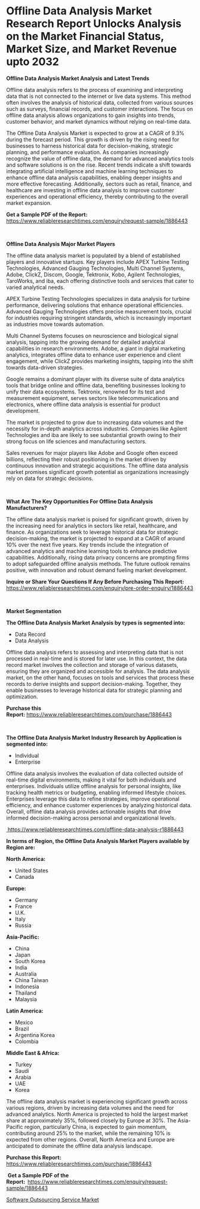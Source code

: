<p><h1>Offline Data Analysis Market Research Report Unlocks Analysis on the Market Financial Status, Market Size, and Market Revenue upto 2032</h1></p><p><strong>Offline Data Analysis Market Analysis and Latest Trends</strong></p>
<p><p>Offline data analysis refers to the process of examining and interpreting data that is not connected to the internet or live data systems. This method often involves the analysis of historical data, collected from various sources such as surveys, financial records, and customer interactions. The focus on offline data analysis allows organizations to gain insights into trends, customer behavior, and market dynamics without relying on real-time data.</p><p>The Offline Data Analysis Market is expected to grow at a CAGR of 9.3% during the forecast period. This growth is driven by the rising need for businesses to harness historical data for decision-making, strategic planning, and performance evaluation. As companies increasingly recognize the value of offline data, the demand for advanced analytics tools and software solutions is on the rise. Recent trends indicate a shift towards integrating artificial intelligence and machine learning techniques to enhance offline data analysis capabilities, enabling deeper insights and more effective forecasting. Additionally, sectors such as retail, finance, and healthcare are investing in offline data analysis to improve customer experiences and operational efficiency, thereby contributing to the overall market expansion.</p></p>
<p><strong>Get a Sample PDF of the Report:&nbsp;</strong> <a href="https://www.reliableresearchtimes.com/enquiry/request-sample/1886443?utm_campaign=3293&utm_medium=2&utm_source=Github&utm_content=ia&utm_term=10032025&utm_id=offline-data-analysis">https://www.reliableresearchtimes.com/enquiry/request-sample/1886443</a></p>
<p>&nbsp;</p>
<p><strong>Offline Data Analysis Major Market Players</strong></p>
<p><p>The offline data analysis market is populated by a blend of established players and innovative startups. Key players include APEX Turbine Testing Technologies, Advanced Gauging Technologies, Multi Channel Systems, Adobe, ClickZ, Discom, Google, Tektronix, Kobo, Agilent Technologies, TaroWorks, and iba, each offering distinctive tools and services that cater to varied analytical needs.</p><p>APEX Turbine Testing Technologies specializes in data analysis for turbine performance, delivering solutions that enhance operational efficiencies. Advanced Gauging Technologies offers precise measurement tools, crucial for industries requiring stringent standards, which is increasingly important as industries move towards automation.</p><p>Multi Channel Systems focuses on neuroscience and biological signal analysis, tapping into the growing demand for detailed analytical capabilities in research environments. Adobe, a giant in digital marketing analytics, integrates offline data to enhance user experience and client engagement, while ClickZ provides marketing insights, tapping into the shift towards data-driven strategies.</p><p>Google remains a dominant player with its diverse suite of data analytics tools that bridge online and offline data, benefiting businesses looking to unify their data ecosystems. Tektronix, renowned for its test and measurement equipment, serves sectors like telecommunications and electronics, where offline data analysis is essential for product development.</p><p>The market is projected to grow due to increasing data volumes and the necessity for in-depth analytics across industries. Companies like Agilent Technologies and iba are likely to see substantial growth owing to their strong focus on life sciences and manufacturing sectors.</p><p>Sales revenues for major players like Adobe and Google often exceed billions, reflecting their robust positioning in the market driven by continuous innovation and strategic acquisitions. The offline data analysis market promises significant growth potential as organizations increasingly rely on data for strategic decisions.</p></p>
<p>&nbsp;</p>
<p><strong>What Are The Key Opportunities For Offline Data Analysis Manufacturers?</strong></p>
<p><p>The offline data analysis market is poised for significant growth, driven by the increasing need for analytics in sectors like retail, healthcare, and finance. As organizations seek to leverage historical data for strategic decision-making, the market is projected to expand at a CAGR of around 10% over the next five years. Key trends include the integration of advanced analytics and machine learning tools to enhance predictive capabilities. Additionally, rising data privacy concerns are prompting firms to adopt safeguarded offline analysis methods. The future outlook remains positive, with innovation and robust demand fueling market development.</p></p>
<p><strong>Inquire or Share Your Questions If Any Before Purchasing This Report:</strong> <a href="https://www.reliableresearchtimes.com/enquiry/pre-order-enquiry/1886443?utm_campaign=3293&utm_medium=2&utm_source=Github&utm_content=ia&utm_term=10032025&utm_id=offline-data-analysis">https://www.reliableresearchtimes.com/enquiry/pre-order-enquiry/1886443</a></p>
<p>&nbsp;</p>
<p><strong>Market Segmentation</strong></p>
<p><strong>The Offline Data Analysis Market Analysis by types is segmented into:</strong></p>
<p><ul><li>Data Record</li><li>Data Analysis</li></ul></p>
<p><p>Offline data analysis refers to assessing and interpreting data that is not processed in real-time and is stored for later use. In this context, the data record market involves the collection and storage of various datasets, ensuring they are organized and accessible for analysis. The data analysis market, on the other hand, focuses on tools and services that process these records to derive insights and support decision-making. Together, they enable businesses to leverage historical data for strategic planning and optimization.</p></p>
<p><strong>Purchase this Report:&nbsp;</strong><a href="https://www.reliableresearchtimes.com/purchase/1886443?utm_campaign=3293&utm_medium=2&utm_source=Github&utm_content=ia&utm_term=10032025&utm_id=offline-data-analysis">https://www.reliableresearchtimes.com/purchase/1886443</a></p>
<p>&nbsp;</p>
<p><strong>The Offline Data Analysis Market Industry Research by Application is segmented into:</strong></p>
<p><ul><li>Individual</li><li>Enterprise</li></ul></p>
<p><p>Offline data analysis involves the evaluation of data collected outside of real-time digital environments, making it vital for both individuals and enterprises. Individuals utilize offline analysis for personal insights, like tracking health metrics or budgeting, enabling informed lifestyle choices. Enterprises leverage this data to refine strategies, improve operational efficiency, and enhance customer experiences by analyzing historical data. Overall, offline data analysis provides actionable insights that drive informed decision-making across personal and organizational levels.</p></p>
<p><a href="https://www.reliableresearchtimes.com/offline-data-analysis-r1886443?utm_campaign=3293&utm_medium=2&utm_source=Github&utm_content=ia&utm_term=10032025&utm_id=offline-data-analysis">&nbsp;https://www.reliableresearchtimes.com/offline-data-analysis-r1886443</a></p>
<p><strong>In terms of Region, the Offline Data Analysis Market Players available by Region are:</strong></p>
<p>
    <p> <strong> North America: </strong>
        <ul>
            <li>United States</li>
            <li>Canada</li>
        </ul>
        </p> 
    <p> <strong> Europe: </strong>
        <ul>
            <li>Germany</li>
            <li>France</li>
            <li>U.K.</li>
            <li>Italy</li>
            <li>Russia</li>
        </ul>
        </p> 
    <p> <strong> Asia-Pacific: </strong>
        <ul>
            <li>China</li>
            <li>Japan</li>
            <li>South Korea</li>
            <li>India</li>
            <li>Australia</li>
            <li>China Taiwan</li>
            <li>Indonesia</li>
            <li>Thailand</li>
            <li>Malaysia</li>
        </ul>
        </p> 
    <p> <strong> Latin America: </strong>
        <ul>
            <li>Mexico</li>
            <li>Brazil</li>
            <li>Argentina Korea</li>
            <li>Colombia</li>
        </ul>
        </p> 
    <p> <strong> Middle East & Africa: </strong>
        <ul>
            <li>Turkey</li>
            <li>Saudi</li>
            <li>Arabia</li>
            <li>UAE</li>
            <li>Korea</li>
        </ul>
    </p>
    </p>
<p><p>The offline data analysis market is experiencing significant growth across various regions, driven by increasing data volumes and the need for advanced analytics. North America is projected to hold the largest market share at approximately 35%, followed closely by Europe at 30%. The Asia-Pacific region, particularly China, is expected to gain momentum, contributing around 25% to the market, while the remaining 10% is expected from other regions. Overall, North America and Europe are anticipated to dominate the offline data analysis landscape.</p></p>
<p><strong>Purchase this Report: </strong><a href="https://www.reliableresearchtimes.com/purchase/1886443?utm_campaign=3293&utm_medium=2&utm_source=Github&utm_content=ia&utm_term=10032025&utm_id=offline-data-analysis">https://www.reliableresearchtimes.com/purchase/1886443</a></p>
<p>&nbsp;<strong>Get a Sample PDF of the Report:&nbsp;&nbsp;</strong><a href="https://www.reliableresearchtimes.com/enquiry/request-sample/1886443?utm_campaign=3293&utm_medium=2&utm_source=Github&utm_content=ia&utm_term=10032025&utm_id=offline-data-analysis">https://www.reliableresearchtimes.com/enquiry/request-sample/1886443</a></p>
<p><strong></strong></p>
<p><p><a href="https://github.com/vigoseiler/Market-Research-Report-List-1/blob/main/software-outsourcing-service-market.md?utm_campaign=3293&utm_medium=2&utm_source=Github&utm_content=ia&utm_term=10032025&utm_id=offline-data-analysis">Software Outsourcing Service Market</a></p></p>